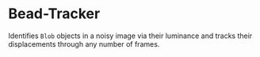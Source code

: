 # Bead-Tracker
Identifies `Blob` objects in a noisy image via their luminance and tracks their displacements through any number of frames. 
